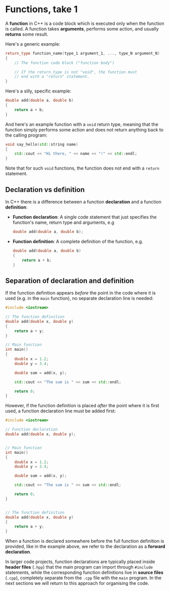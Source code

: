 # Functions, take 1

A **function** in C++ is a code block which is executed only when the function is called. A function takes **arguments**, performs some action, and usually **returns** some result.

Here's a generic example:

```c++
return_type function_name(type_1 argument_1, ..., type_N argument_N)
{
    // The function code block ("function body")

    // If the return_type is not "void", the function must 
    // end with a "return" statement.
}
```

Here's a silly, specific example:

```c++
double add(double a, double b)
{
    return a + b; 
}
```

And here's an example function with a `void` return type, meaning that the function simply performs some action and does not return anything back to the calling program:

```c++
void say_hello(std::string name)
{
    std::cout << "Hi there, " << name << "!" << std::endl;
}
```

Note that for such `void` functions, the function does not end with a `return` statement.


## Declaration vs definition

In C++ there is a difference between a function **declaration** and a function **definition**:

- **Function declaration**: A single code statement that just specifies the function's name, return type and arguments, e.g
  ```c++
  double add(double a, double b);
  ```

- **Function definition**: A complete definition of the function, e.g.
  ```c++
  double add(double a, double b)
  {
      return a + b; 
  }
  ```



## Separation of declaration and definition

If the function definition appears *before* the point in the code where it is used (e.g. in the `main` function), no separate declaration line is needed:

```c++
#include <iostream>

// The function definition
double add(double x, double y)
{
    return a + y;
}

// Main function
int main() 
{
    double x = 1.2;
    double y = 3.4;

    double sum = add(x, y);

    std::cout << "The sum is " << sum << std::endl;

    return 0;
}
```

However, if the function definition is placed *after* the point where it is first used, a function declaration line must be added first:
```c++
#include <iostream>

// Function declaration
double add(double x, double y); 


// Main function
int main() 
{
    double x = 1.2;
    double y = 3.4;

    double sum = add(x, y);

    std::cout << "The sum is " << sum << std::endl;

    return 0;
}


// The function definition
double add(double x, double y)
{
    return a + y;
}
```
When a function is declared somewhere before the full function definition is provided, like in the example above, we refer to the declaration as a **forward declaration**.

In larger code projects, function declarations are typically placed inside **header files** (`.hpp`) that the main program can import through `#include` statements, while the corresponding function definitions live in **source files** (`.cpp`), completely separate from the `.cpp` file with the `main` program. In the next sections we will return to this approach for organising the code.

